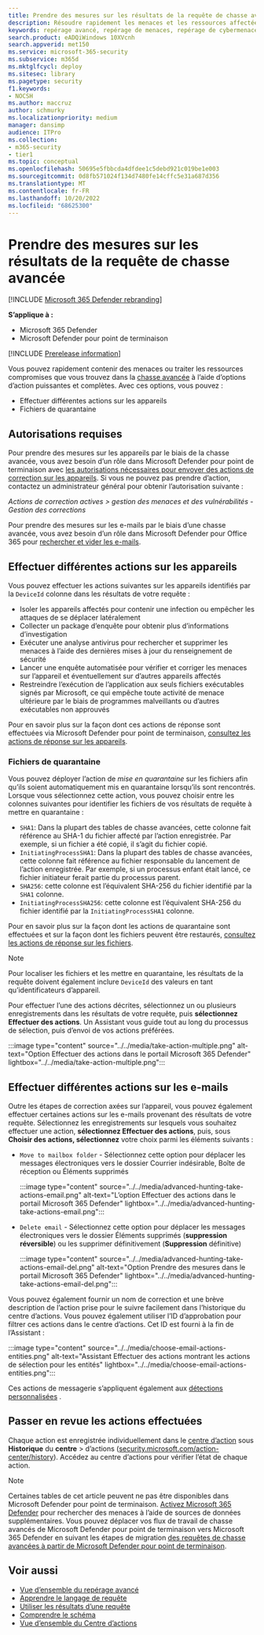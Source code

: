 ```yaml
---
title: Prendre des mesures sur les résultats de la requête de chasse avancée dans Microsoft 365 Defender
description: Résoudre rapidement les menaces et les ressources affectées dans vos résultats de requête de repérage avancés
keywords: repérage avancé, repérage de menaces, repérage de cybermenaces, Microsoft 365 Defender, microsoft 365, m365, recherche, requête, télémétrie, prendre des mesures
search.product: eADQiWindows 10XVcnh
search.appverid: met150
ms.service: microsoft-365-security
ms.subservice: m365d
ms.mktglfcycl: deploy
ms.sitesec: library
ms.pagetype: security
f1.keywords:
- NOCSH
ms.author: maccruz
author: schmurky
ms.localizationpriority: medium
manager: dansimp
audience: ITPro
ms.collection:
- m365-security
- tier1
ms.topic: conceptual
ms.openlocfilehash: 50695e5fbbcda4dfdee1c5debd921c019be1e003
ms.sourcegitcommit: 0d8fb571024f134d7480fe14cffc5e31a687d356
ms.translationtype: MT
ms.contentlocale: fr-FR
ms.lasthandoff: 10/20/2022
ms.locfileid: "68625300"
---
```

# <a name="take-action-on-advanced-hunting-query-results"></a>Prendre des mesures sur les résultats de la requête de chasse avancée

[!INCLUDE [Microsoft 365 Defender rebranding](../includes/microsoft-defender.md)]


**S’applique à :**
- Microsoft 365 Defender
- Microsoft Defender pour point de terminaison

[!INCLUDE [Prerelease information](../includes/prerelease.md)]

Vous pouvez rapidement contenir des menaces ou traiter les ressources compromises que vous trouvez dans la [chasse avancée](advanced-hunting-overview.md) à l’aide d’options d’action puissantes et complètes. Avec ces options, vous pouvez :

- Effectuer différentes actions sur les appareils
- Fichiers de quarantaine

## <a name="required-permissions"></a>Autorisations requises
Pour prendre des mesures sur les appareils par le biais de la chasse avancée, vous avez besoin d’un rôle dans Microsoft Defender pour point de terminaison avec [les autorisations nécessaires pour envoyer des actions de correction sur les appareils](/windows/security/threat-protection/microsoft-defender-atp/user-roles#permission-options). Si vous ne pouvez pas prendre d’action, contactez un administrateur général pour obtenir l’autorisation suivante :

*Actions de correction actives > gestion des menaces et des vulnérabilités - Gestion des corrections*

Pour prendre des mesures sur les e-mails par le biais d’une chasse avancée, vous avez besoin d’un rôle dans Microsoft Defender pour Office 365 pour [rechercher et vider les e-mails](/microsoft-365/security/office-365-security/permissions-in-the-security-and-compliance-center).

## <a name="take-various-actions-on-devices"></a>Effectuer différentes actions sur les appareils
Vous pouvez effectuer les actions suivantes sur les appareils identifiés par la `DeviceId` colonne dans les résultats de votre requête :

- Isoler les appareils affectés pour contenir une infection ou empêcher les attaques de se déplacer latéralement
- Collecter un package d’enquête pour obtenir plus d’informations d’investigation
- Exécuter une analyse antivirus pour rechercher et supprimer les menaces à l’aide des dernières mises à jour du renseignement de sécurité
- Lancer une enquête automatisée pour vérifier et corriger les menaces sur l’appareil et éventuellement sur d’autres appareils affectés
- Restreindre l’exécution de l’application aux seuls fichiers exécutables signés par Microsoft, ce qui empêche toute activité de menace ultérieure par le biais de programmes malveillants ou d’autres exécutables non approuvés

Pour en savoir plus sur la façon dont ces actions de réponse sont effectuées via Microsoft Defender pour point de terminaison, [consultez les actions de réponse sur les appareils](/windows/security/threat-protection/microsoft-defender-atp/respond-machine-alerts).
   
### <a name="quarantine-files"></a>Fichiers de quarantaine
Vous pouvez déployer l’action de *mise en quarantaine* sur les fichiers afin qu’ils soient automatiquement mis en quarantaine lorsqu’ils sont rencontrés. Lorsque vous sélectionnez cette action, vous pouvez choisir entre les colonnes suivantes pour identifier les fichiers de vos résultats de requête à mettre en quarantaine :

- `SHA1`: Dans la plupart des tables de chasse avancées, cette colonne fait référence au SHA-1 du fichier affecté par l’action enregistrée. Par exemple, si un fichier a été copié, il s’agit du fichier copié.
- `InitiatingProcessSHA1`: Dans la plupart des tables de chasse avancées, cette colonne fait référence au fichier responsable du lancement de l’action enregistrée. Par exemple, si un processus enfant était lancé, ce fichier initiateur ferait partie du processus parent. 
- `SHA256`: cette colonne est l’équivalent SHA-256 du fichier identifié par la `SHA1` colonne.
- `InitiatingProcessSHA256`: cette colonne est l’équivalent SHA-256 du fichier identifié par la `InitiatingProcessSHA1` colonne.

Pour en savoir plus sur la façon dont les actions de quarantaine sont effectuées et sur la façon dont les fichiers peuvent être restaurés, [consultez les actions de réponse sur les fichiers](/windows/security/threat-protection/microsoft-defender-atp/respond-file-alerts).

>[!NOTE]
>Pour localiser les fichiers et les mettre en quarantaine, les résultats de la requête doivent également inclure `DeviceId` des valeurs en tant qu’identificateurs d’appareil.  

Pour effectuer l’une des actions décrites, sélectionnez un ou plusieurs enregistrements dans les résultats de votre requête, puis **sélectionnez Effectuer des actions**. Un Assistant vous guide tout au long du processus de sélection, puis d’envoi de vos actions préférées.

:::image type="content" source="../../media/take-action-multiple.png" alt-text="Option Effectuer des actions dans le portail Microsoft 365 Defender" lightbox="../../media/take-action-multiple.png":::


## <a name="take-various-actions-on-emails"></a>Effectuer différentes actions sur les e-mails
Outre les étapes de correction axées sur l’appareil, vous pouvez également effectuer certaines actions sur les e-mails provenant des résultats de votre requête. Sélectionnez les enregistrements sur lesquels vous souhaitez effectuer une action, **sélectionnez Effectuer des actions**, puis, sous **Choisir des actions, sélectionnez** votre choix parmi les éléments suivants :
- `Move to mailbox folder` - Sélectionnez cette option pour déplacer les messages électroniques vers le dossier Courrier indésirable, Boîte de réception ou Éléments supprimés

   :::image type="content" source="../../media/advanced-hunting-take-actions-email.png" alt-text="L’option Effectuer des actions dans le portail Microsoft 365 Defender" lightbox="../../media/advanced-hunting-take-actions-email.png":::

- `Delete email` - Sélectionnez cette option pour déplacer les messages électroniques vers le dossier Éléments supprimés (**suppression réversible**) ou les supprimer définitivement (**Suppression** définitive)

   :::image type="content" source="../../media/advanced-hunting-take-actions-email-del.png" alt-text="Option Prendre des mesures dans le portail Microsoft 365 Defender" lightbox="../../media/advanced-hunting-take-actions-email-del.png":::

Vous pouvez également fournir un nom de correction et une brève description de l’action prise pour le suivre facilement dans l’historique du centre d’actions. Vous pouvez également utiliser l’ID d’approbation pour filtrer ces actions dans le centre d’actions. Cet ID est fourni à la fin de l’Assistant :

:::image type="content" source="../../media/choose-email-actions-entities.png" alt-text="Assistant Effectuer des actions montrant les actions de sélection pour les entités" lightbox="../../media/choose-email-actions-entities.png":::

Ces actions de messagerie s’appliquent également aux [détections personnalisées](custom-detections-overview.md) .


## <a name="review-actions-taken"></a>Passer en revue les actions effectuées
Chaque action est enregistrée individuellement dans le [centre d’action](m365d-action-center.md) sous **Historique** du **centre** >  d’actions ([security.microsoft.com/action-center/history](https://security.microsoft.com/action-center/history)). Accédez au centre d’actions pour vérifier l’état de chaque action.
 
>[!NOTE]
>Certaines tables de cet article peuvent ne pas être disponibles dans Microsoft Defender pour point de terminaison. [Activez Microsoft 365 Defender](m365d-enable.md) pour rechercher des menaces à l’aide de sources de données supplémentaires. Vous pouvez déplacer vos flux de travail de chasse avancés de Microsoft Defender pour point de terminaison vers Microsoft 365 Defender en suivant les étapes de migration [des requêtes de chasse avancées à partir de Microsoft Defender pour point de terminaison](advanced-hunting-migrate-from-mde.md).

## <a name="related-topics"></a>Voir aussi
- [Vue d’ensemble du repérage avancé](advanced-hunting-overview.md)
- [Apprendre le langage de requête](advanced-hunting-query-language.md)
- [Utiliser les résultats d’une requête](advanced-hunting-query-results.md)
- [Comprendre le schéma](advanced-hunting-schema-tables.md)
- [Vue d’ensemble du Centre d’actions](m365d-action-center.md)
